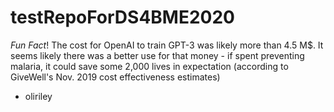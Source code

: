 # testRepoForDS4BME2020
*Fun Fact*!
	The cost for OpenAI to train GPT-3 was likely more than 4.5 M$. 
	It seems likely there was a better use for that money - if spent
	preventing malaria, it could save some 2,000 lives in expectation
	(according to GiveWell's Nov. 2019 cost effectiveness estimates)
- oliriley
